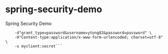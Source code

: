 # spring-security-demo
Spring Security Demo

```curl http://localhost:8080/oauth/token \
    -d"grant_type=password&username=ytong82&password=password" \
    -H"Content-type:application/x-www-form-urlencoded; charset=utf-8" \
    -u myclient:secret```
